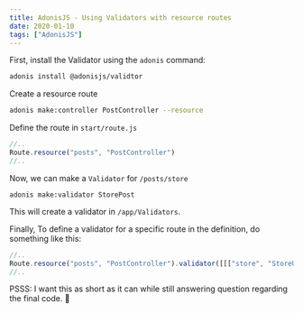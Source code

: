 ```yaml
---
title: AdonisJS - Using Validators with resource routes 
date: 2020-01-10
tags: ["AdonisJS"]
---
```



First, install the Validator using the `adonis` command:

```bash
adonis install @adonisjs/validtor
```

Create a resource route
```bash
adonis make:controller PostController --resource
```

Define the route in `start/route.js`
```js
//..
Route.resource("posts", "PostController")
//..
```

Now, we can make a `Validator` for `/posts/store`

```
adonis make:validator StorePost
```

This will create a validator in `/app/Validators`.

Finally, To define a validator for a specific route in the definition, do something like this:

```js
//..
Route.resource("posts", "PostController").validator([[["store", "StoreUser"]]])
//..
```

PSSS: I want this as short as it can while still answering question regarding the final code. 🥂
